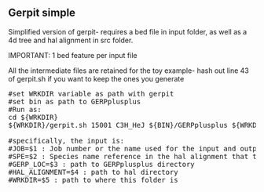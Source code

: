 ## Gerpit simple

Simplified version of gerpit- requires a bed file in input folder, as well as a 4d tree and hal alignment in src folder.

IMPORTANT: 1 bed feature per input file

All the intermediate files are retained for the toy example- hash out line 43 of gerpit.sh if you want to keep the ones you generate
<pre>
#set WRKDIR variable as path with gerpit
#set bin as path to GERPplusplus
#Run as:
cd ${WRKDIR}
${WRKDIR}/gerpit.sh 15001 C3H_HeJ ${BIN}/GERPplusplus ${WRKDIR}/src/1509_ca.hal ${WRKDIR}

#specifically, the input is:
#JOB=$1 : Job number or the name used for the input and output files
#SPE=$2 : Species name reference in the hal alignment that the bed is derived from
#GERP_LOC=$3 : path to GERPplusplus directory
#HAL_ALIGNMENT=$4 : path to hal directory
#WRKDIR=$5 : path to where this folder is
</pre>

